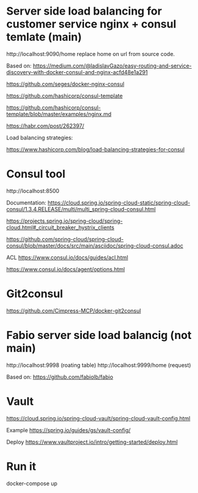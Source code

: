 # Server side load balancing for customer service nginx + consul temlate (main)
http://localhost:9090/home
replace home on url from source code.

Based on:
https://medium.com/@ladislavGazo/easy-routing-and-service-discovery-with-docker-consul-and-nginx-acfd48e1a291

https://github.com/seges/docker-nginx-consul

https://github.com/hashicorp/consul-template

https://github.com/hashicorp/consul-template/blob/master/examples/nginx.md

https://habr.com/post/262397/


Load balancing strategies:

https://www.hashicorp.com/blog/load-balancing-strategies-for-consul


# Consul tool
http://localhost:8500

Documentation:
https://cloud.spring.io/spring-cloud-static/spring-cloud-consul/1.3.4.RELEASE/multi/multi_spring-cloud-consul.html

https://projects.spring.io/spring-cloud/spring-cloud.html#_circuit_breaker_hystrix_clients

https://github.com/spring-cloud/spring-cloud-consul/blob/master/docs/src/main/asciidoc/spring-cloud-consul.adoc

ACL
https://www.consul.io/docs/guides/acl.html

https://www.consul.io/docs/agent/options.html

# Git2consul
https://github.com/Cimpress-MCP/docker-git2consul


# Fabio server side load balancig (not main)
http://localhost:9998 (roating table)
http://localhost:9999/home (request)

Based on:
https://github.com/fabiolb/fabio

# Vault
https://cloud.spring.io/spring-cloud-vault/spring-cloud-vault-config.html

Example
https://spring.io/guides/gs/vault-config/

Deploy
https://www.vaultproject.io/intro/getting-started/deploy.html

# Run it
docker-compose up 
